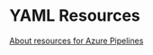 # YAML Resources

[About resources for Azure Pipelines](https://learn.microsoft.com/en-us/azure/devops/pipelines/process/about-resources?view=azure-devops&tabs=yaml)